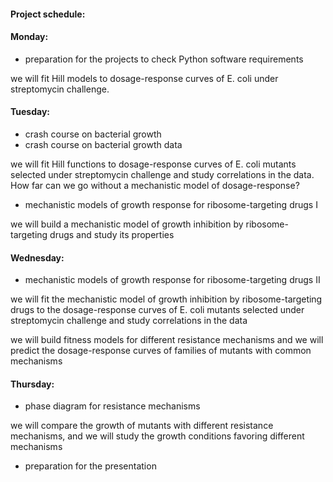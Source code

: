 #### Project schedule:

#### Monday: 
* preparation for the projects to check Python software requirements 

we will fit Hill models to dosage-response curves of E. coli under streptomycin challenge. 

#### Tuesday: 
* crash course on bacterial growth
* crash course on bacterial growth data

we will fit Hill functions to dosage-response curves of E. coli mutants selected under streptomycin challenge and study correlations in the data. How far can we go without a mechanistic model of dosage-response?

* mechanistic models of growth response for ribosome-targeting drugs I

we will build a mechanistic model of growth inhibition by ribosome-targeting drugs and study its properties

#### Wednesday: 
* mechanistic models of growth response for ribosome-targeting drugs II

we will fit the mechanistic model of growth inhibition by ribosome-targeting drugs to the dosage-response curves of E. coli mutants selected under streptomycin challenge and study correlations in the data

we will build fitness models for different resistance mechanisms and we will predict the dosage-response curves of families of mutants with common mechanisms

#### Thursday:  
* phase diagram for resistance mechanisms 

we will compare the growth of mutants with different resistance mechanisms, and we will study the growth conditions favoring different mechanisms

* preparation for the presentation


